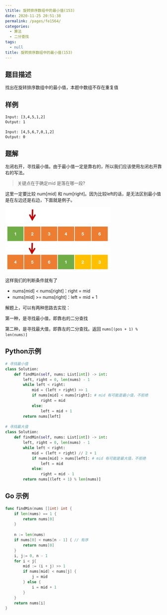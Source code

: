 ```yaml
---
\title: 旋转排序数组中的最小值(153)
date: 2020-11-25 20:51:38
permalink: /pages/fe1564/
categories: 
  - 算法
  - 二分查找
tags: 
  - null
title: 旋转排序数组中的最小值(153)
---
```


## 题目描述

找出在旋转排序数组中的最小值，本题中数组不存在重复值

## 样例

```
Input: [3,4,5,1,2]
Output: 1

Input: [4,5,6,7,0,1,2]
Output: 0
```

## 题解

左闭右开，寻找最小值。由于最小值一定是靠右的，所以我们应该使用左闭右开靠右的写法。

> 关键点在于确定mid 是落在哪一段?

这里一定要比较 num[mid] 和 num[right]。因为比较left的话，是无法区别最小值是在左边还是右边，下面就是例子。

<img src="./assets/img/image-20201125210852014.png" alt="image-20201125210852014" style="zoom: 50%; margin: 0px;" />

这样我们的判断条件就有了

- nums[mid] < nums[right]：right = mid 
- nums[mid] >= nums[right]：left = mid + 1 

解题上，可以有两种思路去实现：

第一种，是寻找最小值，即靠右的二分查找

第二种，是寻找最大值，即靠左的二分查找。返回 `nums[(pos + 1) % len(nums)]`

## Python示例

```python
# 寻找最小值
class Solution:
    def findMin(self, nums: List[int]) -> int:
        left, right = 0, len(nums) - 1
        while left < right:
            mid = (left + right) >> 1
            if nums[mid] < nums[right]: # mid 有可能是最小值，不拒绝
                right = mid 
            else:
                left = mid + 1
        return nums[left]

# 寻找最大值
class Solution:
    def findMin(self, nums: List[int]) -> int:
        left, right = 0, len(nums) - 1
        while left < right:
            mid = (left + right) // 2 + 1
            if nums[mid] > nums[left]: # mid 有可能是最大值，不拒绝
                left = mid 
            else:
                right = mid - 1
        return nums[(left + 1) % len(nums)]
```

## Go 示例

```go
func findMin(nums []int) int {
    if len(nums) == 1 {
        return nums[0]
    }

    n := len(nums)
    if nums[0] < nums[n - 1] { // 有序
        return nums[0]
    }
    i, j:= 0, n - 1
    for i < j{
        mid := (i + j) >> 1
        if nums[mid] < nums[j] {
            j = mid 
        } else {
            i = mid + 1
        }
    }
    return nums[i]
}
```


